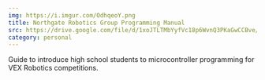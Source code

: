 ```yaml
---
img: https://i.imgur.com/OdhqeoY.png
title: Northgate Robotics Group Programming Manual
src: https://drive.google.com/file/d/1xoJTLTMbYyfVc18p6WvnQ3PKaGwCCBve/view?usp=sharing
category: personal
---
```

Guide to introduce high school students to microcontroller
programming for VEX Robotics competitions.